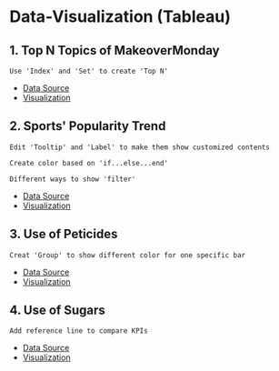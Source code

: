 # Data-Visualization (Tableau)

## 1. Top N Topics of MakeoverMonday
```Use 'Index' and 'Set' to create 'Top N'```
* [Data Source](https://data.world/makeovermonday/2019w53)
* [Visualization](https://public.tableau.com/profile/zhenyu5045#!/vizhome/TopN_15781727507850/TopNMethods)

## 2. Sports' Popularity Trend
```Edit 'Tooltip' and 'Label' to make them show customized contents```

```Create color based on 'if...else...end'```

```Different ways to show 'filter'```
* [Data Source](https://data.world/makeovermonday/2020w1-what-is-americas-most-popular-sport)
* [Visualization](https://public.tableau.com/profile/zhenyu5045#!/vizhome/SportsPopularityTrend2004-2017/Summary?publish=yes)

## 3. Use of Peticides
```Creat 'Group' to show different color for one specific bar```
* [Data Source](https://data.world/makeovermonday/2020w2)
* [Visualization](https://public.tableau.com/profile/zhenyu5045#!/vizhome/CoparisionofPeticidesUse/Report?publish=yes)

## 4. Use of Sugars
```Add reference line to compare KPIs```
* [Data Source](https://data.world/makeovermonday/2020w3-is-it-time-to-treat-sugar-like-smoking)
* [Visualization](https://public.tableau.com/profile/zhenyu5045#!/vizhome/UseofSugars/Summary?publish=yes)
